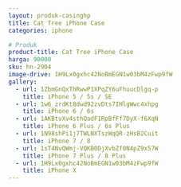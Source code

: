 ```yaml
---
layout: produk-casinghp
title: Cat Tree iPhone Case
categories: iphone

# Produk
product-title: Cat Tree iPhone Case
harga: 90000
sku: hn-2904
image-drive: 1H9Lx0gxhc42NoBmEGN1w03bM4zFwp9fW
gallery:
  - url: 1ZbmGnQxThRwwP1XPqZY6uFhuucDlgq-p
    title: iPhone 5 / 5s / SE
  - url: 1w6_zrdKt8dwd92zvDts7IHlgWwc4xhpg
    title: iPhone 6 / 6s
  - url: 1AKBtvXv4sthQadF1RpBfFf7DyX-f6XqN
    title: iPhone 6 Plus / 6s Plus
  - url: 1N98shPi1j7TWLNXTszWqQR-zHsB2Cuit
    title: iPhone 7 / 8
  - url: 1sT4NvQWmj-VQKB0DjXvbZf0N4pZ9x57W
    title: iPhone 7 Plus / 8 Plus
  - url: 1H9Lx0gxhc42NoBmEGN1w03bM4zFwp9fW
    title: iPhone X
---
```

